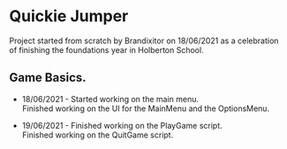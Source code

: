 # Quickie Jumper
Project started from scratch by Brandixitor on 18/06/2021 as a celebration of finishing the foundations year in Holberton School.


## Game Basics.
- 18/06/2021 - Started working on the main menu. </br>
Finished working on the UI for the MainMenu and the OptionsMenu. </br>

- 19/06/2021 - Finished working on the PlayGame script. </br>
Finished working on the QuitGame script. </br>





